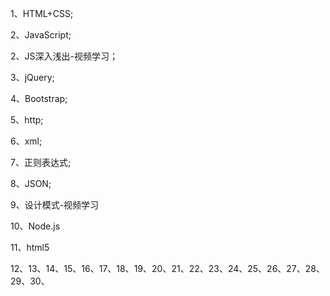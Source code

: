 ﻿1、HTML+CSS;

2、JavaScript;

2、JS深入浅出-视频学习；

3、jQuery;

4、Bootstrap;

5、http;

6、xml;

7、正则表达式;

8、JSON;

9、设计模式-视频学习

10、Node.js

11、html5

12、13、14、15、16、17、18、19、20、21、22、23、24、25、26、27、28、29、30、
